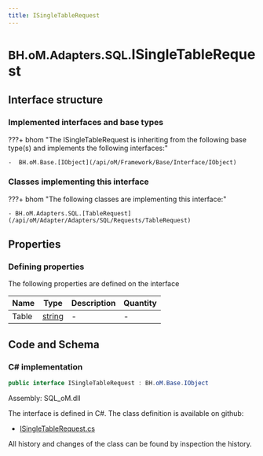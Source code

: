 ```yaml
---
title: ISingleTableRequest
---
```


# <small>BH.oM.Adapters.SQL.</small>**ISingleTableRequest**



## Interface structure

### Implemented interfaces and base types

???+ bhom "The ISingleTableRequest is inheriting from the following base type(s) and implements the following interfaces:"

    -  BH.oM.Base.[IObject](/api/oM/Framework/Base/Interface/IObject)


### Classes implementing this interface

???+ bhom "The following classes are implementing this interface:"

    - BH.oM.Adapters.SQL.[TableRequest](/api/oM/Adapter/Adapters/SQL/Requests/TableRequest)


## Properties



### Defining properties

The following properties are defined on the interface

| Name             | Type             | Description      | Quantity         |
|------------------|------------------|------------------|------------------|
| Table | [string](https://learn.microsoft.com/en-us/dotnet/api/System.String?view=netstandard-2.0) | - | - |


## Code and Schema

### C# implementation

``` C# title="C#"
public interface ISingleTableRequest : BH.oM.Base.IObject
```

Assembly: SQL_oM.dll

The interface is defined in C#. The class definition is available on github:

- [ISingleTableRequest.cs](https://github.com/BHoM/SQL_Toolkit/blob/develop/SQL_oM/Requests\ISingleTableRequest.cs)

All history and changes of the class can be found by inspection the history.
